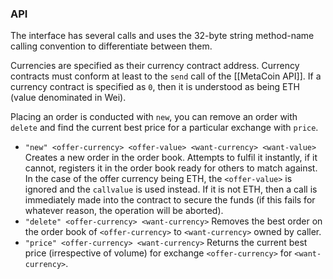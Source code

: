 ### API

The interface has several calls and uses the 32-byte string method-name calling convention to differentiate between them.

Currencies are specified as their currency contract address. Currency contracts must conform at least to the `send` call of the [[MetaCoin API]]. If a currency contract is specified as `0`, then it is understood as being ETH (value denominated in Wei).

Placing an order is conducted with `new`, you can remove an order with `delete` and find the current best price for a particular exchange with `price`.

* `"new" <offer-currency> <offer-value> <want-currency> <want-value>` Creates a new order in the order book. Attempts to fulfil it instantly, if it cannot, registers it in the order book ready for others to match against.
In the case of the offer currency being ETH, the `<offer-value>` is ignored and the `callvalue` is used instead. If it is not ETH, then a call is immediately made into the contract to secure the funds (if this fails for whatever reason, the operation will be aborted).
* `"delete" <offer-currency> <want-currency>` Removes the best order on the order book of `<offer-currency>` to `<want-currency>` owned by caller.
* `"price" <offer-currency> <want-currency>` Returns the current best price (irrespective of volume) for exchange `<offer-currency>` for `<want-currency>`.


